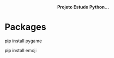<h4 align="center"> Projeto Estudo Python... </h4>

# Packages

<p>pip install pygame<p>
<p>pip install emoji<p>